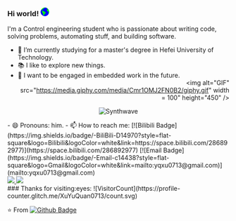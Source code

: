 
<!--
**XuYuQuan0713/XuYuQuan0713** is a ✨ _special_ ✨ repository because its `README.md` (this file) appears on your GitHub profile.

Here are some ideas to get you started:

- 🔭 I’m currently working on ...
- 🌱 I’m currently learning ...
- 👯 I’m looking to collaborate on ...
- 🤔 I’m looking for help with ...
- 💬 Ask me about ...
- 📫 How to reach me: ...
- 😄 Pronouns: ...
- ⚡ Fun fact: ...
-->


### Hi world!  <img src="https://github.com/XuYuQuan0713/Picture/blob/main/Earth.gif" width="20px">

I'm a Control engineering student who is passionate about writing code, solving problems, automating stuff, and building software.
- 🔭 I’m currently studying for a master's degree in Hefei University of Technology.
- 📚 I like to explore new things.
- 👯 I want to be engaged in embedded work in the future.<div align=right><img alt="GIF" src="https://media.giphy.com/media/Cmr1OMJ2FN0B2/giphy.gif" width = 100" height="450" /></div>
<p align="center"><img src="https://thumbs.gfycat.com/GoodnaturedFondGaur-size_restricted.gif" alt="Synthwave" height="300" width="500"></p>
- 😄 Pronouns: him.                   
- 📫 How to reach me:
[![Bilibili Badge](https://img.shields.io/badge/-BiliBili-D14970?style=flat-square&logo=Bilibili&logoColor=white&link=https://space.bilibili.com/286892977)](https://space.bilibili.com/286892977)
[![Email Badge](https://img.shields.io/badge/-Email-c14438?style=flat-square&logo=Gmail&logoColor=white&link=mailto:yqxu0713@gmail.com)](mailto:yqxu0713@gmail.com)
<br/>
<a href="https://github.com/XuYuQuan0713">
  <img height="180em" src="https://github-readme-stats.vercel.app/api?username=XuYuQuan0713&theme=radical&show_icons=true" />
  <img height="180em" src="https://github-readme-stats.vercel.app/api/top-langs/?username=XuYuQuan0713&theme=radical&layout=compact" />
</a><br/>
### Thanks for visiting:eyes:
![VisitorCount](https://profile-counter.glitch.me/XuYuQuan0713/count.svg)

⭐️ From [![Github Badge](https://img.shields.io/badge/-Github-232323?style=flat-square&logo=Github&logoColor=white&link=https://github.com/XuYuQuan0713)](https://github.com/XuYuQuan0713)
